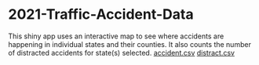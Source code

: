 # 2021-Traffic-Accident-Data
This shiny app uses an interactive map to see where accidents are happening in individual states and their counties. It also counts the number of distracted accidents for state(s) selected.
[accident.csv](https://github.com/user-attachments/files/17627277/accident.csv)
[distract.csv](https://github.com/user-attachments/files/17627276/distract.csv)
